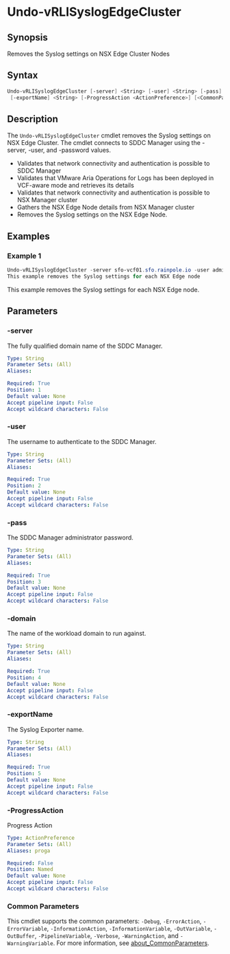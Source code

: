 # Undo-vRLISyslogEdgeCluster

## Synopsis

Removes the Syslog settings on NSX Edge Cluster Nodes

## Syntax

```powershell
Undo-vRLISyslogEdgeCluster [-server] <String> [-user] <String> [-pass] <String> [-domain] <String>
 [-exportName] <String> [-ProgressAction <ActionPreference>] [<CommonParameters>]
```

## Description

The `Undo-vRLISyslogEdgeCluster` cmdlet removes the Syslog settings on NSX Edge Cluster.
The cmdlet connects to
SDDC Manager using the -server, -user, and -password values.

- Validates that network connectivity and authentication is possible to SDDC Manager
- Validates that VMware Aria Operations for Logs has been deployed in VCF-aware mode and retrieves its details
- Validates that network connectivity and authentication is possible to NSX Manager cluster
- Gathers the NSX Edge Node details from NSX Manager cluster
- Removes the Syslog settings on the NSX Edge Node.

## Examples

### Example 1

```powershell
Undo-vRLISyslogEdgeCluster -server sfo-vcf01.sfo.rainpole.io -user administrator@vsphere.local -pass VMw@re1! -domain sfo-m01 -exportname SFO-VRLI
This example removes the Syslog settings for each NSX Edge node
```

This example removes the Syslog settings for each NSX Edge node.

## Parameters

### -server

The fully qualified domain name of the SDDC Manager.

```yaml
Type: String
Parameter Sets: (All)
Aliases:

Required: True
Position: 1
Default value: None
Accept pipeline input: False
Accept wildcard characters: False
```

### -user

The username to authenticate to the SDDC Manager.

```yaml
Type: String
Parameter Sets: (All)
Aliases:

Required: True
Position: 2
Default value: None
Accept pipeline input: False
Accept wildcard characters: False
```

### -pass

The SDDC Manager administrator password.

```yaml
Type: String
Parameter Sets: (All)
Aliases:

Required: True
Position: 3
Default value: None
Accept pipeline input: False
Accept wildcard characters: False
```

### -domain

The name of the workload domain to run against.

```yaml
Type: String
Parameter Sets: (All)
Aliases:

Required: True
Position: 4
Default value: None
Accept pipeline input: False
Accept wildcard characters: False
```

### -exportName

The Syslog Exporter name.

```yaml
Type: String
Parameter Sets: (All)
Aliases:

Required: True
Position: 5
Default value: None
Accept pipeline input: False
Accept wildcard characters: False
```

### -ProgressAction

Progress Action

```yaml
Type: ActionPreference
Parameter Sets: (All)
Aliases: proga

Required: False
Position: Named
Default value: None
Accept pipeline input: False
Accept wildcard characters: False
```

### Common Parameters

This cmdlet supports the common parameters: `-Debug`, `-ErrorAction`, `-ErrorVariable`, `-InformationAction`, `-InformationVariable`, `-OutVariable`, `-OutBuffer`, `-PipelineVariable`, `-Verbose`, `-WarningAction`, and `-WarningVariable`. For more information, see [about_CommonParameters](http://go.microsoft.com/fwlink/?LinkID=113216).

